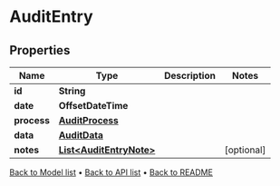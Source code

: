 

# AuditEntry


## Properties

| Name | Type | Description | Notes |
|------------ | ------------- | ------------- | -------------|
|**id** | **String** |  |  |
|**date** | **OffsetDateTime** |  |  |
|**process** | [**AuditProcess**](AuditProcess.md) |  |  |
|**data** | [**AuditData**](AuditData.md) |  |  |
|**notes** | [**List&lt;AuditEntryNote&gt;**](AuditEntryNote.md) |  |  [optional] |



[Back to Model list](../README.md#documentation-for-models) &#8226; [Back to API list](../README.md#documentation-for-api-endpoints) &#8226; [Back to README](../README.md)



